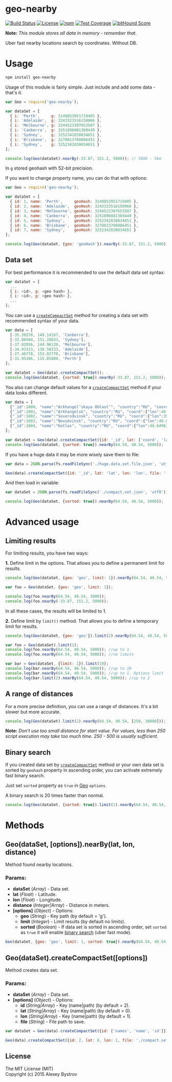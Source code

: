 geo-nearby
==========
[![Build Status](https://travis-ci.org/strikeentco/geo-nearby.svg)](https://travis-ci.org/strikeentco/geo-nearby) [![License](https://img.shields.io/github/license/strikeentco/geo-nearby.svg?style=flat)](https://github.com/strikeentco/geo-nearby/blob/master/LICENSE)  [![npm](https://img.shields.io/npm/v/geo-nearby.svg?style=flat)](https://www.npmjs.com/package/geo-nearby) [![Test Coverage](https://codeclimate.com/github/strikeentco/geo-nearby/badges/coverage.svg)](https://codeclimate.com/github/strikeentco/geo-nearby/coverage) [![bitHound Score](https://www.bithound.io/github/strikeentco/geo-nearby/badges/score.svg)](https://www.bithound.io/github/strikeentco/geo-nearby)

**Note:** *This module stores all data in memory - remember that.*

Uber fast nearby locations search by coordinates. Without DB.

# Usage

```sh
npm install geo-nearby
```

Usage of this module is fairly simple. Just include and add some data - that's it.

```javascript
var Geo = require('geo-nearby');

var dataSet = [
  { i: 'Perth',     g: 3149853951719405 },
  { i: 'Adelaide',  g: 3243323516150966 },
  { i: 'Melbourne', g: 3244523307653507 },
  { i: 'Canberra',  g: 3251896081369449 },
  { i: 'Sydney',    g: 3252342838034651 },
  { i: 'Brisbane',  g: 3270013708086451 },
  { i: 'Sydney',    g: 3252342838034651 }
];

console.log(Geo(dataSet).nearBy(-33.87, 151.2, 5000)); // 5000 - 5km
```
In `g` stored geohash with 52-bit precision.

If you want to change property name, you can do that with options:

```javascript
var Geo = require('geo-nearby');

var dataSet = [
  { id: 1, name: 'Perth',     geoHash: 3149853951719405 },
  { id: 2, name: 'Adelaide',  geoHash: 3243323516150966 },
  { id: 3, name: 'Melbourne', geoHash: 3244523307653507 },
  { id: 4, name: 'Canberra',  geoHash: 3251896081369449 },
  { id: 5, name: 'Sydney',    geoHash: 3252342838034651 },
  { id: 6, name: 'Brisbane',  geoHash: 3270013708086451 },
  { id: 7, name: 'Sydney',    geoHash: 3252342838034651 }
];

console.log(Geo(dataSet, {geo: 'geoHash'}).nearBy(-33.87, 151.2, 5000));
```

## Data set

For best performance it is recommended to use the default data set syntax:

```javascript
var dataSet = [
  ...
  { i: <id>, g: <geo hash> },
  { i: <id>, g: <geo hash> },
  ...
];
```

You can use a [`createCompactSet`](#geodatasetcreatecompactsetoptions) method for creating a data set with recommended syntax of your data.

```javascript
var data = [
  [-35.30278, 149.14167, 'Canberra'],
  [-33.86944, 151.20833, 'Sydney'],
  [-37.82056, 144.96139, 'Melbourne'],
  [-34.93333, 138.58333, 'Adelaide'],
  [-27.46778, 153.02778, 'Brisbane'],
  [-31.95306, 115.85889, 'Perth']
];

var dataSet = Geo(data).createCompactSet();
console.log(Geo(dataSet, {sorted: true}).nearBy(-33.87, 151.2, 5000));
```

You also can change default values for a [`createCompactSet`](#geodatasetcreatecompactsetoptions) method if your data looks different.

```javascript
var data = [
  {"_id":1000, "name":"Arkhangel’skaya Oblast’", "country":"RU", "coord":{"lon":44, "lat":64}, "admin1":"Arkhangelskaya"},
  {"_id":1001, "name":"Arkhangelsk", "country":"RU", "coord":{"lon":40.5433, "lat":64.5401}, "admin1":"Arkhangelskaya"},
  {"_id":1002, "name":"Severodvinsk", "country":"RU", "coord":{"lon":39.8302, "lat":64.5635}, "admin1":"Arkhangelskaya"},
  {"_id":1003, "name":"Novodvinsk", "country":"RU", "coord":{"lon":40.8122, "lat":64.4165}, "admin1":"Arkhangelskaya"},
  {"_id":1004, "name":"Kotlas", "country":"RU", "coord":{"lon":46.64963, "lat":61.25745}, "admin1":"Arkhangelskaya"}
];

var dataSet = Geo(data).createCompactSet({id: '_id', lat: ['coord', 'lat'], lon: ['coord', 'lon']});
console.log(Geo(dataSet, {sorted: true}).nearBy(64.54, 40.54, 5000));
```

If you have a huge data it may be more wisely save them to file:

```javascript
var data = JSON.parse(fs.readFileSync('./huge.data.set.file.json', 'utf8'));

Geo(data).createCompactSet({id: '_id', lat: 'lat', lon: 'lon', file: './compact.set.json'});
```

And then load in variable:

```javascript
var dataSet = JSON.parse(fs.readFileSync('./compact.set.json', 'utf8'));

console.log(Geo(dataSet, {sorted: true}).nearBy(64.54, 40.54, 5000));
```

# Advanced usage

## Limiting results

For limiting results, you have two ways:

**1.** Define limit in the options. That allows you to define a permanent limit for results.

```javascript
console.log(Geo(dataSet, {geo: 'geo', limit: 1}).nearBy(64.54, 40.54, 5000));

var foo = Geo(dataSet, {geo: 'geo', limit: 1});

console.log(foo.nearBy(64.54, 40.54, 3000));
console.log(foo.nearBy(-33.87, 151.2, 5000));
```
In all these cases, the results will be limited to 1.

**2.** Define limit by `limit()` method. That allows you to define a temporary limit for results.

```javascript
console.log(Geo(dataSet, {geo: 'geo'}).limit(2).nearBy(64.54, 40.54, 5000)); //up to 2

var foo = Geo(dataSet).limit(1);
console.log(foo.nearBy(64.54, 40.54, 5000)); //up to 1
console.log(foo.nearBy(64.54, 40.54, 5000)); //no limits

var bar = Geo(dataSet, {limit: 1}).limit(10);
console.log(bar.nearBy(64.54, 40.54, 5000)); //up to 10
console.log(bar.nearBy(64.54, 40.54, 5000)); //up to 1. Options limit - permanent limit.
console.log(bar.limit(2).nearBy(64.54, 40.54, 5000)); //up to 2
```

## A range of distances

For a more precise definition, you can use a range of distances.
It's a bit slower but more accurate.

```javascript
console.log(Geo(dataSet).limit(2).nearBy(64.54, 40.54, [250, 30000]));
```

**Note:** *Don't use too small distance for start value. For values, less than 250 script execution may take too much time. 250 - 500 is usually sufficient.*

## Binary search

If you created data set by [`createCompactSet`](#geodatasetcreatecompactsetoptions) method or your own data set is sorted by `geohash` property in ascending order, you can activate extremely fast binary search.

Just set `sorted` property as `true` in [Geo](#geodataset-optionsnearbylat-lon-distance) `options`.

A binary search is 20 times faster than normal.

```javascript
console.log(Geo(dataSet, {sorted: true}).limit(1).nearBy(64.54, 40.54, [250, 30000]));
```

# Methods

## Geo(dataSet, [options]).nearBy(lat, lon, distance)

Method found nearby locations.

### Params:

* **dataSet** (*Array*) - Data set.
* **lat** (*Float*) - Latitude.
* **lon** (*Float*) - Longitude.
* **distance** (*Integer|Array*) - Distance in meters.
* **[options]** (*Object*) - Options:
  * **geo** (*String*) - Key path (by default = 'g').
  * **limit** (*Integer*) - Limit results (by default no limits).
  * **sorted** (*Boolean*) - If data set is sorted in ascending order, set `sorted` as `true` it will enable [binary search](#binary-search) (uber fast mode).

```javascript
Geo(dataSet, {geo: 'geo', limit: 1, sorted: true}).nearBy(64.54, 40.54, [500, 300000]);
```

## Geo(dataSet).createCompactSet([options])

Method creates data set.

### Params:

* **dataSet** (*Array*) - Data set.
* **[options]** (*Object*) - Options:
  * **id** (*String|Array*) - Key (name|path) (by default = 2).
  * **lat** (*String|Array*) - Key (name|path) (by default = 0).
  * **lon** (*String|Array*) - Key (name|path) (by default = 1).
  * **file** (*String*) - File path to save.

```javascript
var dataSet = Geo(data).createCompactSet({id: ['names', 'name', 'id']});

Geo(data).createCompactSet({id: 2, lat: 0, lon: 1, file: './compact.set.json'});
```

## License

The MIT License (MIT)<br/>
Copyright (c) 2015 Alexey Bystrov
